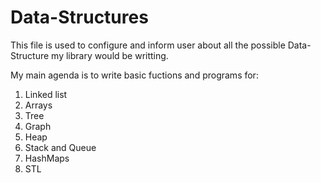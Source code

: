 # Data-Structures

This file is used to configure and inform user about all the possible Data-Structure my library would be writting.

My main agenda is to write basic fuctions and programs for:
1. Linked list
2. Arrays
3. Tree
4. Graph
5. Heap
6. Stack and Queue
7. HashMaps
8. STL
